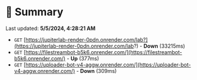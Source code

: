 # 📖 Summary
Last updated: **5/5/2024, 4:28:21 AM**

- `GET` [https://jupiterlab-render-0pdn.onrender.com/lab?](https://jupiterlab-render-0pdn.onrender.com/lab?) - **Down** (33215ms)
- `GET` [https://filestreambot-b5k6.onrender.com/](https://filestreambot-b5k6.onrender.com/) - **Up** (377ms)
- `GET` [https://uploader-bot-v4-aggw.onrender.com/](https://uploader-bot-v4-aggw.onrender.com/) - **Down** (309ms)
